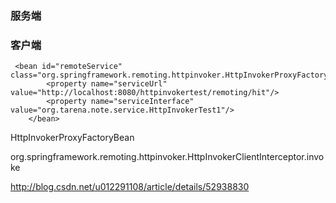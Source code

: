 

### 服务端


### 客户端

```
 <bean id="remoteService" class="org.springframework.remoting.httpinvoker.HttpInvokerProxyFactoryBean">  
        <property name="serviceUrl" value="http://localhost:8080/httpinvokertest/remoting/hit"/>  
        <property name="serviceInterface" value="org.tarena.note.service.HttpInvokerTest1"/>  
    </bean>  
```

HttpInvokerProxyFactoryBean

org.springframework.remoting.httpinvoker.HttpInvokerClientInterceptor.invoke



http://blog.csdn.net/u012291108/article/details/52938830